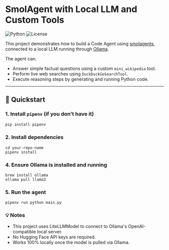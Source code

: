 # SmolAgent with Local LLM and Custom Tools

![Python](https://img.shields.io/badge/python-3.12-blue)
![License](https://img.shields.io/badge/license-MIT-green)


This project demonstrates how to build a Code Agent using [smolagents](https://github.com/smol-ai/smol-agent), connected to a local LLM running through [Ollama](https://ollama.com/).

The agent can:
- Answer simple factual questions using a custom `mini_wikipedia` tool.
- Perform live web searches using `DuckDuckGoSearchTool`.
- Execute reasoning steps by generating and running Python code.

---

## 🚀 Quickstart

### 1. Install `pipenv` (if you don't have it)

```bash
pip install pipenv
```

### 2. Install dependencies

```git clone https://github.com/your-username/your-repo-name.git
cd your-repo-name
pipenv install
```
### 4. Ensure Ollama is installed and running
```
brew install ollama
ollama pull llama3
```

### 5. Run the agent

```
pipenv run python main.py
```

### 💡 Notes
- This project uses LiteLLMModel to connect to Ollama's OpenAI-compatible local server.
- No Hugging Face API keys are required.
- Works 100% locally once the model is pulled via Ollama.